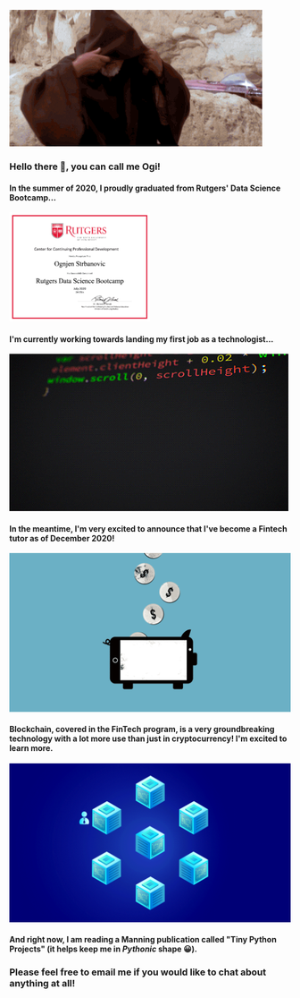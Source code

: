 ![Hello there.](https://github.com/ognjenstrbanovic/ognjenstrbanovic/blob/main/hello_there.gif)
### Hello there 👋, you can call me Ogi!
#### In the summer of 2020, I proudly graduated from Rutgers' Data Science Bootcamp...

<img src="https://github.com/ognjenstrbanovic/ognjenstrbanovic/blob/main/O.Strbanovic%20Certificate.png" height="50%" width="50%">

#### I'm currently working towards landing my first job as a technologist... 
![Coding GIF](https://github.com/ognjenstrbanovic/ognjenstrbanovic/blob/main/coding.gif?raw=true)
#### In the meantime, I'm very excited to announce that I've become a Fintech tutor as of December 2020!
![FinTech GIF](https://github.com/ognjenstrbanovic/ognjenstrbanovic/blob/main/fintech%20GIF.gif?raw=true)
#### Blockchain, covered in the FinTech program, is a very  groundbreaking technology with a lot more use than just in cryptocurrency! I'm excited to learn more.
![Blockchain GIF](https://github.com/ognjenstrbanovic/ognjenstrbanovic/blob/main/blockchain%20GIF.gif)
#### And right now, I am reading a Manning publication called "Tiny Python Projects" (it helps keep me in *Pythonic* shape 😀).
### Please feel free to email me if you would like to chat about anything at all!
<!--
**ognjenstrbanovic/ognjenstrbanovic** is a ✨ _special_ ✨ repository because its `README.md` (this file) appears on your GitHub profile.

Here are some ideas to get you started:

- 🔭 I’m currently working on ...
- 🌱 I’m currently learning ...
- 👯 I’m looking to collaborate on ...
- 🤔 I’m looking for help with ...
- 💬 Ask me about ...
- 📫 How to reach me: ...
- ⚡ Fun fact: ...
-->
